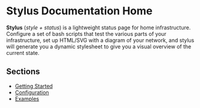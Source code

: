 # Stylus Documentation Home

**Stylus** (_style + status_) is a lightweight status page for home
infrastructure. Configure a set of bash scripts that test the various parts of
your infrastructure, set up HTML/SVG with a diagram of your network, and stylus
will generate you a dynamic stylesheet to give you a visual overview of the
current state.

## Sections

* [Getting Started](getting-started/overview.md)
* [Configuration](configuration/server/README.md)
* [Examples](configuration/general-tips.md)
